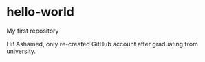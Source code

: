 # hello-world
My first repository

Hi!
Ashamed, only re-created GitHub account after graduating from university.
